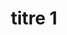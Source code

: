---
# assoc name 
title: "titre 1"
# core, football, tennis...
domain: "core"
adresse: "8 rue d'alger" 
description: "une description"  
photo: "https://via.placeholder.com/150" 
# True if the association is "in the spotlight" wtf
important: false
---